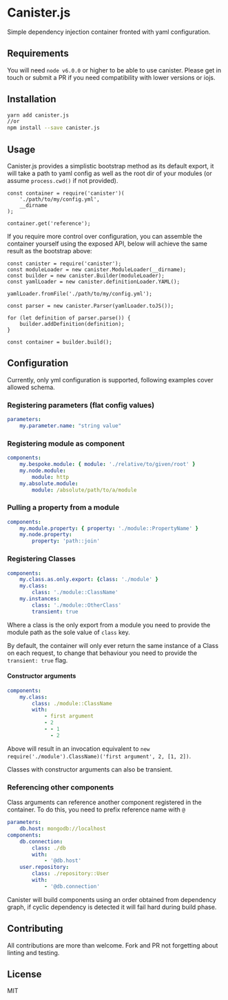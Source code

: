 # Canister.js 

Simple dependency injection container fronted with yaml configuration.
 
## Requirements

You will need `node v6.0.0` or higher to be able to use canister. Please get in touch or submit a PR if you need compatibility with lower versions or iojs.

## Installation

```bash
yarn add canister.js
//or
npm install --save canister.js
```

## Usage

Canister.js provides a simplistic bootstrap method as its default export, it will take a path to yaml config as well as the root dir of your modules (or assume `process.cwd()` if not provided). 

```node
const container = require('canister')(
	'./path/to/my/config.yml',
	__dirname
);

container.get('reference');

```

If you require more control over configuration, you can assemble the container yourself using the exposed API, below will achieve the same result as the bootstrap above:

```node
const canister = require('canister');
const moduleLoader = new canister.ModuleLoader(__dirname);
const builder = new canister.Builder(moduleLoader);
const yamlLoader = new canister.definitionLoader.YAML();

yamlLoader.fromFile('./path/to/my/config.yml');

const parser = new canister.Parser(yamlLoader.toJS());

for (let definition of parser.parse()) {
	builder.addDefinition(definition);
}

const container = builder.build();
```

## Configuration

Currently, only yml configuration is supported, following examples cover allowed schema.

### Registering parameters (flat config values)

```yml
parameters:
	my.parameter.name: "string value"
```

### Registering module as component

```yml
components:
	my.bespoke.module: { module: './relative/to/given/root' }
	my.node.module:
		module: http
	my.absolute.module:
		module: /absolute/path/to/a/module
```

### Pulling a property from a module

```yml
components:
	my.module.property: { property: './module::PropertyName' }
	my.node.property:
		property: 'path::join'
```

### Registering Classes

```yml
components:
	my.class.as.only.export: {class: './module' }
	my.class:
		class: './module::ClassName'
	my.instances:
		class: './module::OtherClass'
		transient: true
```

Where a class is the only export from a module you need to provide the module path as the sole value of `class` key.

By default, the container will only ever return the same instance of a Class on each request, to change that behaviour you need to provide the `transient: true` flag.

#### Constructor arguments

```yml
components:
	my.class:
		class: ./module::ClassName
		with:
			- first argument
			- 2
			- - 1
		  	  - 2
```

Above will result in an invocation equivalent to `new require('./module').ClassName)('first argument', 2, [1, 2])`.
 
Classes with constructor arguments can also be transient.

### Referencing other components

Class arguments can reference another component registered in the container. To do this, you need to prefix reference name with `@`

```yml
parameters:
	db.host: mongodb://localhost
components:
	db.connection:
		class: ./db
		with:
			- '@db.host'
	user.repository:
		class: ./repository::User
		with:
			- '@db.connection'
```

Canister will build components using an order obtained from dependency graph, if cyclic dependency is detected it will fail hard during build phase.

## Contributing

All contributions are more than welcome. Fork and PR not forgetting about linting and testing.

## License

MIT


